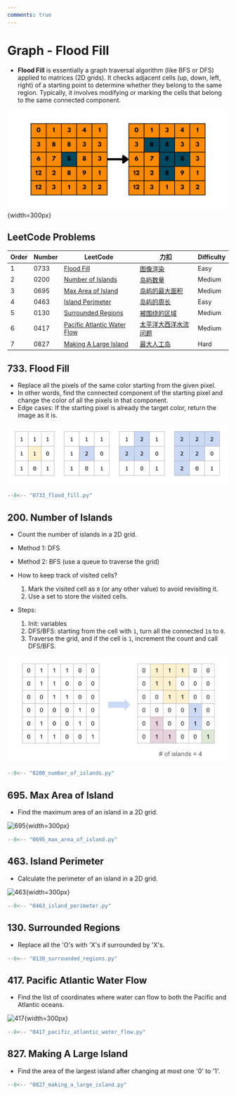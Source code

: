 ```yaml
---
comments: true
---
```


# Graph - Flood Fill

-   **Flood Fill** is essentially a graph traversal algorithm (like BFS or DFS) applied to matrices (2D grids).
    It checks adjacent cells (up, down, left, right) of a starting point to determine whether they belong to the same region.
    Typically, it involves modifying or marking the cells that belong to the same connected component.

![flood_fill](../imgs/flood_fill_example.png){width=300px}

## LeetCode Problems

| Order | Number | LeetCode                                                                                  | 力扣                                                                              | Difficulty |
| ----- | ------ | ----------------------------------------------------------------------------------------- | --------------------------------------------------------------------------------- | ---------- |
| 1     | 0733   | [Flood Fill](https://leetcode.com/problems/flood-fill/)                                   | [图像渲染](https://leetcode.cn/problems/flood-fill/)                              | Easy       |
| 2     | 0200   | [Number of Islands](https://leetcode.com/problems/number-of-islands/)                     | [岛屿数量](https://leetcode.cn/problems/number-of-islands/)                       | Medium     |
| 3     | 0695   | [Max Area of Island](https://leetcode.com/problems/max-area-of-island/)                   | [岛屿的最大面积](https://leetcode.cn/problems/max-area-of-island/)                | Medium     |
| 4     | 0463   | [Island Perimeter](https://leetcode.com/problems/island-perimeter/)                       | [岛屿的周长](https://leetcode.cn/problems/island-perimeter/)                      | Easy       |
| 5     | 0130   | [Surrounded Regions](https://leetcode.com/problems/surrounded-regions/)                   | [被围绕的区域](https://leetcode.cn/problems/surrounded-regions/)                  | Medium     |
| 6     | 0417   | [Pacific Atlantic Water Flow](https://leetcode.com/problems/pacific-atlantic-water-flow/) | [太平洋大西洋水流问题](https://leetcode.cn/problems/pacific-atlantic-water-flow/) | Medium     |
| 7     | 0827   | [Making A Large Island](https://leetcode.com/problems/making-a-large-island/)             | [最大人工岛](https://leetcode.cn/problems/making-a-large-island/)                 | Hard       |

## 733. Flood Fill

-   Replace all the pixels of the same color starting from the given pixel.
-   In other words, find the connected component of the starting pixel and change the color of all the pixels in that component.
-   Edge cases: If the starting pixel is already the target color, return the image as it is.

![733](../imgs/0733.jpg)

```python
--8<-- "0733_flood_fill.py"
```

## 200. Number of Islands

-   Count the number of islands in a 2D grid.
-   Method 1: DFS
-   Method 2: BFS (use a queue to traverse the grid)

-   How to keep track of visited cells?

    1. Mark the visited cell as `0` (or any other value) to avoid revisiting it.
    2. Use a set to store the visited cells.

-   Steps:
    1. Init: variables
    2. DFS/BFS: starting from the cell with `1`, turn all the connected `1`s to `0`.
    3. Traverse the grid, and if the cell is `1`, increment the count and call DFS/BFS.

![0200](../imgs/0200.jpg)

```python
--8<-- "0200_number_of_islands.py"
```

## 695. Max Area of Island

-   Find the maximum area of an island in a 2D grid.

![695](https://assets.leetcode.com/uploads/2021/05/01/maxarea1-grid.jpg){width=300px}

```python
--8<-- "0695_max_area_of_island.py"
```

## 463. Island Perimeter

-   Calculate the perimeter of an island in a 2D grid.

![463](https://assets.leetcode.com/uploads/2018/10/12/island.png){width=300px}

```python
--8<-- "0463_island_perimeter.py"
```

## 130. Surrounded Regions

-   Replace all the 'O's with 'X's if surrounded by 'X's.

```python
--8<-- "0130_surrounded_regions.py"
```

## 417. Pacific Atlantic Water Flow

-   Find the list of coordinates where water can flow to both the Pacific and Atlantic oceans.

![417](https://assets.leetcode.com/uploads/2021/06/08/waterflow-grid.jpg){width=300px}

```python
--8<-- "0417_pacific_atlantic_water_flow.py"
```

## 827. Making A Large Island

-   Find the area of the largest island after changing at most one '0' to '1'.

```python
--8<-- "0827_making_a_large_island.py"
```
